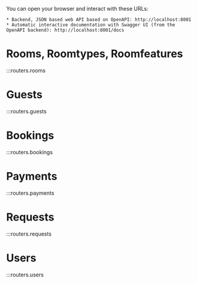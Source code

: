 You can open your browser and interact with these URLs:

    * Backend, JSON based web API based on OpenAPI: http://localhost:8001
    * Automatic interactive documentation with Swagger UI (from the OpenAPI backend): http://localhost:8001/docs

# Rooms, Roomtypes, Roomfeatures
:::routers.rooms
<br>

# Guests
:::routers.guests
<br>

# Bookings
:::routers.bookings
<br>

# Payments
:::routers.payments
<br>

# Requests
:::routers.requests
<br>

# Users
:::routers.users
<br>